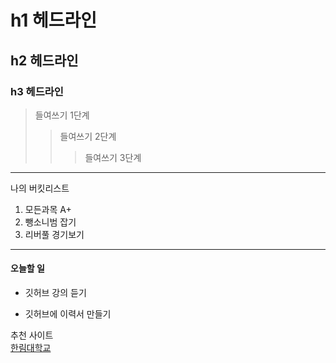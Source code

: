 # h1 헤드라인
## h2 헤드라인
### h3 헤드라인

> 들여쓰기 1단계
>> 들여쓰기 2단계
>>> 들여쓰기 3단계
------------------------------
나의 버킷리스트
1. 모든과목 A+
2. 뺑소니범 잡기
3. 리버풀 경기보기
******************************
#### 오늘할 일
* 깃허브 강의 듣기
+ 깃허브에 이력서 만들기

추천 사이트   
[한림대학교](www.hallym.ac.kr)
